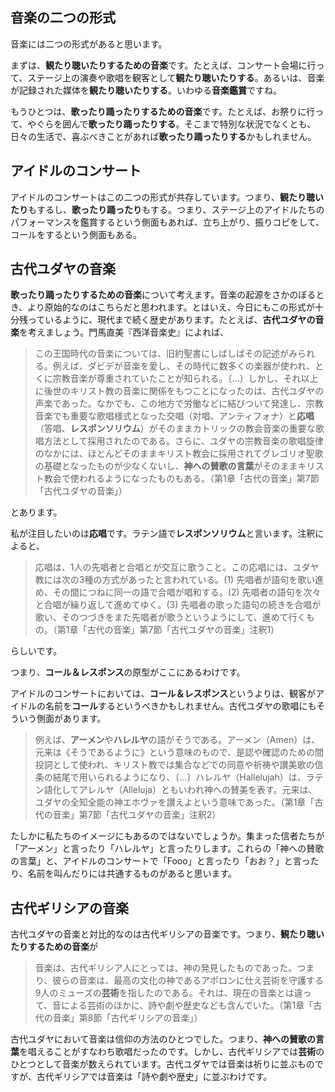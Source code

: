 ## 音楽の二つの形式

音楽には二つの形式があると思います。

まずは、**観たり聴いたりするための音楽**です。たとえば、コンサート会場に行って、ステージ上の演奏や歌唱を観客として**観たり聴いたりする**。あるいは、音楽が記録された媒体を**観たり聴いたりする**。いわゆる**音楽鑑賞**ですね。

もうひとつは、**歌ったり踊ったりするための音楽**です。たとえば、お祭りに行って、やぐらを囲んで**歌ったり踊ったりする**。そこまで特別な状況でなくとも、日々の生活で、喜ぶべきことがあれば**歌ったり踊ったりする**かもしれません。

## アイドルのコンサート

アイドルのコンサートはこの二つの形式が共存しています。つまり、**観たり聴いたり**もするし、**歌ったり踊ったり**もする。つまり、ステージ上のアイドルたちのパフォーマンスを鑑賞するという側面もあれば、立ち上がり、振りコピをして、コールをするという側面もある。

## 古代ユダヤの音楽

**歌ったり踊ったりするための音楽**について考えます。音楽の起源をさかのぼるとき、より原始的なのはこちらだと思われます。とはいえ、今日にもこの形式が十分残っているように、現代まで続く歴史があります。たとえば、**古代ユダヤの音楽**を考えましょう。門馬直美『西洋音楽史』によれば、

> この王国時代の音楽については、旧約聖書にしばしばその記述がみられる。例えば、ダビデが音楽を愛し、その時代に数多くの楽器が使われ、とくに宗教音楽が尊重されていたことが知られる。〔…〕しかし、それ以上に後世のキリスト教の音楽に関係をもつことになったのは、古代ユダヤの声楽であった。なかでも、この地方で労働などに結びついて発達し、宗教音楽でも重要な歌唱様式となった交唱（対唱、アンティフォナ）と**応唱**（答唱、**レスポンソリウム**）がそのままカトリックの教会音楽の重要な歌唱方法として採用されたのである。さらに、ユダヤの宗教音楽の歌唱旋律のなかには、ほとんどそのままキリスト教会に採用されてグレゴリオ聖歌の基礎となったものが少なくないし、**神への賛歌の言葉**がそのままキリスト教会で使われるようになったものもある。（第1章「古代の音楽」第7節「古代ユダヤの音楽」）

とあります。

私が注目したいのは**応唱**です。ラテン語で**レスポンソリウム**と言います。注釈によると、

> 応唱は、1人の先唱者と合唱とが交互に歌うこと。この応唱には、ユダヤ教には次の3種の方式があったと言われている。(1) 先唱者が語句を歌い進め、その間につねに同一の語で合唱が唱和する。(2) 先唱者の語句を次々と合唱が繰り返して進めてゆく。(3) 先唱者の歌った語句の続きを合唱が歌い、そのつづきをまた先唱者が歌うというようにして、進めて行くもの。（第1章「古代の音楽」第7節「古代ユダヤの音楽」注釈1）

らしいです。

つまり、**コール＆レスポンス**の原型がここにあるわけです。

アイドルのコンサートにおいては、**コール＆レスポンス**というよりは、観客がアイドルの名前を**コール**するというべきかもしれません。古代ユダヤの歌唱にもそういう側面があります。

> 例えば、**アーメン**や**ハレルヤ**の語がそうである。アーメン（Amen）は、元来は《そうであるように》という意味のもので、是認や確認のための間投詞として使われ、キリスト教では集合などでの同意や祈祷や讃美歌の信条の結尾で用いられるようになり、〔…〕ハレルヤ（Hallelujah）は、ラテン語化してアレルヤ（Alleluja）ともいわれ神への賛美を表す。元来は、ユダヤの全知全能の神エホヴァを讃えよという意味であった。（第1章「古代の音楽」第7節「古代ユダヤの音楽」注釈2）

たしかに私たちのイメージにもあるのではないでしょうか。集まった信者たちが「アーメン」と言ったり「ハレルヤ」と言ったりします。これらの「神への賛歌の言葉」と、アイドルのコンサートで「Fooo」と言ったり「おお？」と言ったり、名前を叫んだりには共通するものがあると思います。

## 古代ギリシアの音楽

古代ユダヤの音楽と対比的なのは古代ギリシアの音楽です。つまり、**観たり聴いたりするための音楽**が

> 音楽は、古代ギリシア人にとっては、神の発見したものであった。つまり、彼らの音楽は、最高の文化の神であるアポロンに仕え芸術を守護する9人のミューズの**芸術**を指したのである。それは、現在の音楽とは違って、音による芸術のほかに、詩や劇や歴史なども含んでいた。（第1章「古代の音楽」第8節「古代ギリシアの音楽」）

古代ユダヤにおいて音楽は信仰の方法のひとつでした。つまり、**神への賛歌の言葉**を唱えることがすなわち歌唱だったのです。しかし、古代ギリシアでは**芸術**のひとつとして音楽が数えられています。古代ユダヤでは音楽は祈りに並ぶものですが、古代ギリシアでは音楽は「詩や劇や歴史」に並ぶわけです。